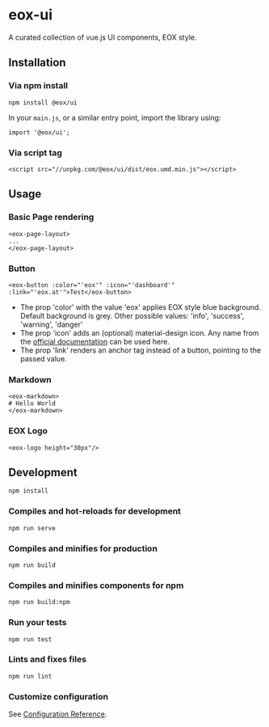 # eox-ui
A curated collection of vue.js UI components, EOX style.

## Installation

### Via npm install
```
npm install @eox/ui
```

In your `main.js`, or a similar entry point, import the library using:
```
import '@eox/ui';
```

### Via script tag
```
<script src="//unpkg.com/@eox/ui/dist/eox.umd.min.js"></script>
```

## Usage

### Basic Page rendering
```
<eox-page-layout>
...
</eox-page-layout>
```

### Button
```
<eox-button :color="'eox'" :icon="'dashboard'" :link="'eox.at'">Test</eox-button>
```
- The prop 'color' with the value 'eox' applies EOX style blue background. Default background is grey. Other possible values: 'info', 'success', 'warning', 'danger'
- The prop 'icon' adds an (optional) material-design icon. Any name from the [official documentation](https://material.io/tools/icons/) can be used here.
- The prop 'link' renders an anchor tag instead of a button, pointing to the passed value.

### Markdown
```
<eox-markdown>
# Hello World
</eox-markdown>
```

### EOX Logo
```
<eox-logo height="30px"/>
```

## Development
```
npm install
```

### Compiles and hot-reloads for development
```
npm run serve
```

### Compiles and minifies for production
```
npm run build
```

### Compiles and minifies components for npm
```
npm run build:npm
```

### Run your tests
```
npm run test
```

### Lints and fixes files
```
npm run lint
```

### Customize configuration
See [Configuration Reference](https://cli.vuejs.org/config/).
